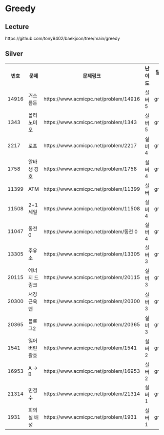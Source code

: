 <h1>Greedy</h1>

<h2>Lecture</h2>
https://github.com/tony9402/baekjoon/tree/main/greedy<br>

<h2>Silver</h2>
<table>
    <tr>
        <th scope="col">번호</td>
        <th scope="col">문제</td>
        <th scope="col">문제링크</td>
        <th scope="col">난이도</td>
        <th scope="col">알고리즘</td>
        <th scope="col">다시보기</td>
    </tr>
    <tr>
        <td>14916</td>
        <td>거스름돈</td>
        <td>https://www.acmicpc.net/problem/14916</td>
        <td>실버5</td>
        <td>greedy</td>
        <td>1</td>
    </tr>
    <tr>
        <td>1343</td>
        <td>폴리노미오</td>
        <td>https://www.acmicpc.net/problem/1343</td>
        <td>실버5</td>
        <td>greedy</td>
        <td>1</td>
    </tr>
    <tr>
        <td>2217</td>
        <td>로프</td>
        <td>https://www.acmicpc.net/problem/2217</td>
        <td>실버4</td>
        <td>greedy</td>
        <td>1</td>
    </tr>
    <tr>
        <td>1758</td>
        <td>알바생 강호</td>
        <td>https://www.acmicpc.net/problem/1758</td>
        <td>실버4</td>
        <td>greedy</td>
        <td>NO</td>
    </tr>
    <tr>
        <td>11399</td>
        <td>ATM</td>
        <td>https://www.acmicpc.net/problem/11399</td>
        <td>실버</td>
        <td>greedy</td>
        <td>NO</td>
    </tr>
    <tr>
        <td>11508</td>
        <td>2+1 세일</td>
        <td>https://www.acmicpc.net/problem/11508</td>
        <td>실버4</td>
        <td>greedy</td>
        <td>AGAIN</td>
    </tr>
    <tr>
        <td>11047</td>
        <td>동전 0</td>
        <td>https://www.acmicpc.net/problem/동전 0</td>
        <td>실버4</td>
        <td>greedy</td>
        <td>NO</td>
    </tr>
    <tr>
        <td>13305</td>
        <td>주유소</td>
        <td>https://www.acmicpc.net/problem/13305</td>
        <td>실버3</td>
        <td>greedy</td>
        <td>AGAIN</td>
    </tr>
    <tr>
        <td>20115</td>
        <td>에너지 드링크</td>
        <td>https://www.acmicpc.net/problem/20115</td>
        <td>실버3</td>
        <td>greedy</td>
        <td>NO</td>
    </tr>
    <tr>
        <td>20300</td>
        <td>서강근육맨</td>
        <td>https://www.acmicpc.net/problem/20300</td>
        <td>실버3</td>
        <td>greedy</td>
        <td>NO</td>
    </tr>
    <tr>
        <td>20365</td>
        <td>블로그2</td>
        <td>https://www.acmicpc.net/problem/20365</td>
        <td>실버3</td>
        <td>greedy</td>
        <td></td>
    </tr>
    <tr>
        <td>1541</td>
        <td>잃어버린 괄호</td>
        <td>https://www.acmicpc.net/problem/1541</td>
        <td>실버2</td>
        <td>greedy</td>
        <td></td>
    </tr>
    <tr>
        <td>16953</td>
        <td>A → B</td>
        <td>https://www.acmicpc.net/problem/16953</td>
        <td>실버2</td>
        <td>greedy</td>
        <td></td>
    </tr>
    <tr>
        <td>21314</td>
        <td>민겸 수</td>
        <td>https://www.acmicpc.net/problem/21314</td>
        <td>실버1</td>
        <td>greedy</td>
        <td></td>
    </tr>
    <tr>
        <td>1931</td>
        <td>회의실 배정</td>
        <td>https://www.acmicpc.net/problem/1931</td>
        <td>실버1</td>
        <td>greedy</td>
        <td></td>
    </tr>
</table>